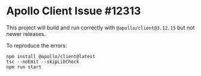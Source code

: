 # Apollo Client Issue #12313

This project will build and run correctly with `@apollo/client@3.12.15` but not newer releases. 

To reproduce the errors:
```
npm install @apollo/client@latest
tsc --noEmit --skipLibCheck
npm run start
```
